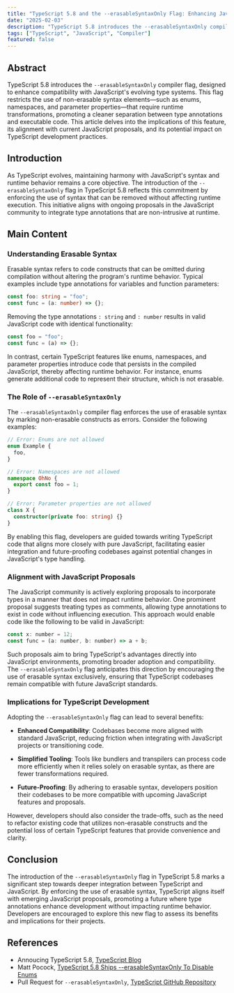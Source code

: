 ```yaml
---
title: "TypeScript 5.8 and the --erasableSyntaxOnly Flag: Enhancing JavaScript Compatibility and Future-Proofing Codebases"
date: "2025-02-03"
description: "TypeScript 5.8 introduces the --erasableSyntaxOnly compiler flag, designed to enhance compatibility with JavaScript's evolving type systems. This flag restricts the use of non-erasable syntax elements—such as enums, namespaces, and parameter properties—that require runtime transformations, promoting a cleaner separation between type annotations and executable code. This article delves into the implications of this feature, its alignment with current JavaScript proposals, and its potential impact on TypeScript development practices."
tags: ["TypeScript", "JavaScript", "Compiler"]
featured: false
---
```


## Abstract

TypeScript 5.8 introduces the `--erasableSyntaxOnly` compiler flag, designed to enhance compatibility with JavaScript's evolving type systems. This flag restricts the use of non-erasable syntax elements—such as enums, namespaces, and parameter properties—that require runtime transformations, promoting a cleaner separation between type annotations and executable code. This article delves into the implications of this feature, its alignment with current JavaScript proposals, and its potential impact on TypeScript development practices.

## Introduction

As TypeScript evolves, maintaining harmony with JavaScript's syntax and runtime behavior remains a core objective. The introduction of the `--erasableSyntaxOnly` flag in TypeScript 5.8 reflects this commitment by enforcing the use of syntax that can be removed without affecting runtime execution. This initiative aligns with ongoing proposals in the JavaScript community to integrate type annotations that are non-intrusive at runtime.

## Main Content

### Understanding Erasable Syntax

Erasable syntax refers to code constructs that can be omitted during compilation without altering the program's runtime behavior. Typical examples include type annotations for variables and function parameters:

```typescript
const foo: string = "foo";
const func = (a: number) => {};
```

Removing the type annotations `: string` and `: number` results in valid JavaScript code with identical functionality:

```javascript
const foo = "foo";
const func = (a) => {};
```

In contrast, certain TypeScript features like enums, namespaces, and parameter properties introduce code that persists in the compiled JavaScript, thereby affecting runtime behavior. For instance, enums generate additional code to represent their structure, which is not erasable.

### The Role of `--erasableSyntaxOnly`

The `--erasableSyntaxOnly` compiler flag enforces the use of erasable syntax by marking non-erasable constructs as errors. Consider the following examples:

```typescript
// Error: Enums are not allowed
enum Example {
  foo,
}

// Error: Namespaces are not allowed
namespace OhNo {
  export const foo = 1;
}

// Error: Parameter properties are not allowed
class X {
  constructor(private foo: string) {}
}
```

By enabling this flag, developers are guided towards writing TypeScript code that aligns more closely with pure JavaScript, facilitating easier integration and future-proofing codebases against potential changes in JavaScript's type handling.

### Alignment with JavaScript Proposals

The JavaScript community is actively exploring proposals to incorporate types in a manner that does not impact runtime behavior. One prominent proposal suggests treating types as comments, allowing type annotations to exist in code without influencing execution. This approach would enable code like the following to be valid in JavaScript:

```javascript
const x: number = 12;
const func = (a: number, b: number) => a + b;
```

Such proposals aim to bring TypeScript's advantages directly into JavaScript environments, promoting broader adoption and compatibility. The `--erasableSyntaxOnly` flag anticipates this direction by encouraging the use of erasable syntax exclusively, ensuring that TypeScript codebases remain compatible with future JavaScript standards.

### Implications for TypeScript Development

Adopting the `--erasableSyntaxOnly` flag can lead to several benefits:

- **Enhanced Compatibility**: Codebases become more aligned with standard JavaScript, reducing friction when integrating with JavaScript projects or transitioning code.

- **Simplified Tooling**: Tools like bundlers and transpilers can process code more efficiently when it relies solely on erasable syntax, as there are fewer transformations required.

- **Future-Proofing**: By adhering to erasable syntax, developers position their codebases to be more compatible with upcoming JavaScript features and proposals.

However, developers should also consider the trade-offs, such as the need to refactor existing code that utilizes non-erasable constructs and the potential loss of certain TypeScript features that provide convenience and clarity.

## Conclusion

The introduction of the `--erasableSyntaxOnly` flag in TypeScript 5.8 marks a significant step towards deeper integration between TypeScript and JavaScript. By enforcing the use of erasable syntax, TypeScript aligns itself with emerging JavaScript proposals, promoting a future where type annotations enhance development without impacting runtime behavior. Developers are encouraged to explore this new flag to assess its benefits and implications for their projects.

## References

- Annoucing TypeScript 5.8, [TypeScript Blog](https://devblogs.microsoft.com/typescript/announcing-typescript-5-8-beta/)
- Matt Pocock, [TypeScript 5.8 Ships --erasableSyntaxOnly To Disable Enums](https://www.totaltypescript.com/erasable-syntax-only)
- Pull Request for `--erasableSyntaxOnly`, [TypeScript GitHub Repository](https://github.com/microsoft/TypeScript/pull/61011)
